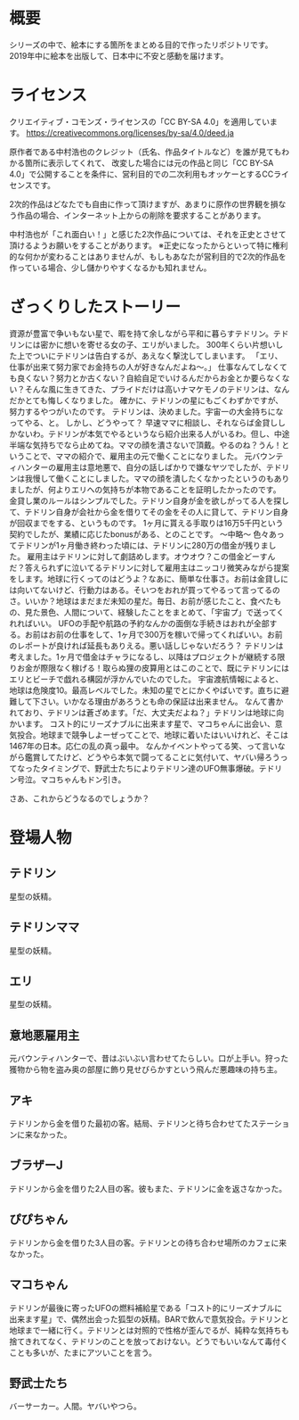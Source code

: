 # 概要
シリーズの中で、絵本にする箇所をまとめる目的で作ったリポジトリです。
2019年中に絵本を出版して、日本中に不安と感動を届けます。

# ライセンス
クリエイティブ・コモンズ・ライセンスの「CC BY-SA 4.0」を適用しています。
https://creativecommons.org/licenses/by-sa/4.0/deed.ja

原作者である中村浩也のクレジット（氏名、作品タイトルなど）を誰が見てもわかる箇所に表示してくれて、
改変した場合には元の作品と同じ「CC BY-SA 4.0」で公開することを条件に、営利目的での二次利用もオッケーとするCCライセンスです。

2次的作品はどなたでも自由に作って頂けますが、あまりに原作の世界観を損なう作品の場合、インターネット上からの削除を要求することがあります。

中村浩也が「これ面白い！」と感じた2次作品については、それを正史とさせて頂けるようお願いをすることがあります。
※正史になったからといって特に権利的な何かが変わることはありませんが、もしもあなたが営利目的で2次的作品を作っている場合、少し儲かりやすくなるかも知れません。

# ざっくりしたストーリー
資源が豊富で争いもない星で、暇を持て余しながら平和に暮らすテドリン。テドリンには密かに想いを寄せる女の子、エリがいました。
300年くらい片想いした上でついにテドリンは告白するが、あえなく撃沈してしまいます。
「エリ、仕事が出来て努力家でお金持ちの人が好きなんだよね〜。」
仕事なんてしなくても良くない？努力とか古くない？自給自足でいけるんだからお金とか要らなくない？そんな風に生きてきた、プライドだけは高いナマケモノのテドリンは、なんだかとても悔しくなりました。
確かに、テドリンの星にもごくわずかですが、努力するやつがいたのです。
テドリンは、決めました。宇宙一の大金持ちになってやる、と。
しかし、どうやって？
早速ママに相談し、それならば金貸ししかないわ。テドリンが本気でやるというなら紹介出来る人がいるわ。但し、中途半端な気持ちでなら止めてね。ママの顔を潰さないで頂戴。やるのね？うん！ということで、ママの紹介で、雇用主の元で働くことになりました。
元バウンティハンターの雇用主は意地悪で、自分の話しばかりで嫌なヤツでしたが、テドリンは我慢して働くことにしました。ママの顔を潰したくなかったというのもありましたが、何よりエリへの気持ちが本物であることを証明したかったのです。
金貸し業のルールはシンプルでした。テドリン自身が金を欲しがってる人を探して、テドリン自身が会社から金を借りてその金をその人に貸して、テドリン自身が回収までをする、というものです。
1ヶ月に貰える手取りは16万5千円という契約でしたが、業績に応じたbonusがある、とのことです。
〜中略〜
色々あってテドリンが1ヶ月働き終わった頃には、テドリンに280万の借金が残りました。
雇用主はテドリンに対して劇詰めします。オウオウ？この借金どーすんだ？答えられずに泣いてるテドリンに対して雇用主はニッコリ微笑みながら提案をします。地球に行くってのはどうよ？なあに、簡単な仕事さ。お前は金貸しには向いてないけど、行動力はある。そいつをおれが買ってやるって言ってるのさ。いいか？地球はまだまだ未知の星だ。毎日、お前が感じたこと、食べたもの、見た景色、人間について、経験したことをまとめて、「宇宙プ」で送ってくれればいい。
UFOの手配や航路の予約なんかの面倒な手続きはおれが全部する。お前はお前の仕事をして、1ヶ月で300万を稼いで帰ってくればいい。お前のレポートが良ければ延長もありえる。悪い話しじゃないだろう？
テドリンは考えました。1ヶ月で借金はチャラになるし、以降はプロジェクトが継続する限りお金が際限なく稼げる！取らぬ狸の皮算用とはこのことで、既にテドリンにはエリとビーチで戯れる構図が浮かんでいたのでした。
宇宙渡航情報によると、地球は危険度10。最高レベルでした。未知の星でとにかくやばいです。直ちに避難して下さい。いかなる理由があろうとも命の保証は出来ません。
なんて書かれており、テドリンは蒼ざめます。「だ、大丈夫だよね？」テドリンは地球に向かいます。
コスト的にリーズナブルに出来ます星で、マコちゃんに出会い、意気投合。地球まで競争しよーぜってことで、地球に着いたはいいけれど、そこは1467年の日本。応仁の乱の真っ最中。
なんかイベントやってる笑、って言いながら鑑賞してたけど、どうやら本気で闘ってることに気付いて、ヤバい帰ろうってなったタイミングで、野武士たちによりテドリン達のUFO無事爆破。テドリン号泣。マコちゃんもドン引き。


さあ、これからどうなるのでしょうか？

# 登場人物
## テドリン
星型の妖精。

## テドリンママ
星型の妖精。

## エリ
星型の妖精。

## 意地悪雇用主
元バウンティハンターで、昔はぶいぶい言わせてたらしい。口が上手い。狩った獲物から物を盗み奥の部屋に飾り見せびらかすという飛んだ悪趣味の持ち主。

## アキ
テドリンから金を借りた最初の客。結局、テドリンと待ち合わせてたステーションに来なかった。

## ブラザーJ
テドリンから金を借りた2人目の客。彼もまた、テドリンに金を返さなかった。

## ぴぴちゃん
テドリンから金を借りた3人目の客。テドリンとの待ち合わせ場所のカフェに来なかった。

## マコちゃん
テドリンが最後に寄ったUFOの燃料補給星である「コスト的にリーズナブルに出来ます星」で、偶然出会った狐型の妖精。BARで飲んで意気投合。テドリンと地球まで一緒に行く。テドリンとは対照的で性格が歪んでるが、純粋な気持ちも捨てきれてなく、テドリンのことを放っておけない。どうでもいいなんて毒付くことも多いが、たまにアツいことを言う。

## 野武士たち
バーサーカー。人間。ヤバいやつら。


